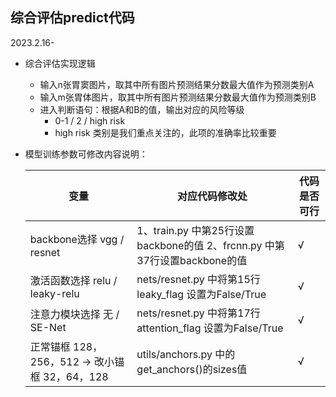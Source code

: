 ## 综合评估predict代码
2023.2.16-

* 综合评估实现逻辑
  * 输入n张胃窦图片，取其中所有图片预测结果分数最大值作为预测类别A
  * 输入m张胃体图片，取其中所有图片预测结果分数最大值作为预测类别B
  * 进入判断语句：根据A和B的值，输出对应的风险等级
    * 0-1 / 2 / high risk
    * high risk 类别是我们重点关注的，此项的准确率比较重要




* 模型训练参数可修改内容说明：
  
  |  变量   | 对应代码修改处  | 代码是否可行  |
  |  ----  | ----  | ---- | 
  |  backbone选择 vgg / resnet  | 1、train.py 中第25行设置backbone的值 2、frcnn.py 中第37行设置backbone的值  | √ | 
  |  激活函数选择 relu / leaky-relu  | nets/resnet.py 中将第15行 leaky_flag 设置为False/True  | √ | 
  |  注意力模块选择 无 / SE-Net  | nets/resnet.py 中将第17行 attention_flag 设置为False/True | √ | 
  |  正常锚框 128，256，512 -> 改小锚框 32，64，128  | utils/anchors.py 中的 get_anchors()的sizes值  | √ | 

